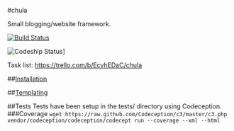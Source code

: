 #chula

Small blogging/website framework.

[![Build Status](https://travis-ci.org/stephcook22/chula.svg?branch=master)](http://travis-ci.org/stephcook22/chula)

![Codeship Status](https://www.codeship.io/projects/814a0670-ca4b-0131-bf83-1a857f2293be/status)]

Task list: https://trello.com/b/EcvhEDaC/chula

##[Installation](https://github.com/stephcook22/chula/wiki/Installation)


##[Templating](https://github.com/stephcook22/chula/wiki/Templating)

##Tests
Tests have been setup in the tests/ directory using Codeception.
###Coverage
`wget https://raw.github.com/Codeception/c3/master/c3.php`
`vendor/codeception/codeception/codecept run --coverage --xml --html`


